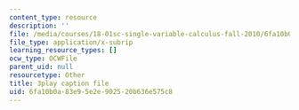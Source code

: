 ```yaml
---
content_type: resource
description: ''
file: /media/courses/18-01sc-single-variable-calculus-fall-2010/6fa10b0a83e95e2e902520b636e575c8_MK_0QHbUnIA.vtt
file_type: application/x-subrip
learning_resource_types: []
ocw_type: OCWFile
parent_uid: null
resourcetype: Other
title: 3play caption file
uid: 6fa10b0a-83e9-5e2e-9025-20b636e575c8
---
```

